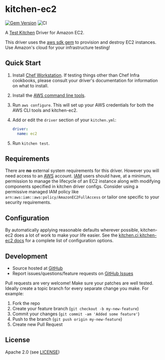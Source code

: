 # kitchen-ec2

[![Gem Version](https://badge.fury.io/rb/kitchen-ec2.svg)](https://badge.fury.io/rb/kitchen-ec2)
![CI](https://github.com/test-kitchen/kitchen-ec2/workflows/CI/badge.svg?branch=master)

A [Test Kitchen][kitchenci] Driver for Amazon EC2.

This driver uses the [aws sdk gem][aws_sdk_gem] to provision and destroy EC2
instances. Use Amazon's cloud for your infrastructure testing!

## Quick Start

1. Install [Chef Workstation](https://downloads.chef.io/products/workstation). If testing things other than Chef Infra cookbooks, please consult your driver's documentation for information on what to install.
2. Install the [AWS command line tools](https://docs.aws.amazon.com/cli/latest/userguide/installing.html).
3. Run `aws configure`. This will set up your AWS credentials for both the AWS CLI tools and kitchen-ec2.
4. Add or edit the `driver` section of your `kitchen.yml`:

   ```yaml
   driver:
     name: ec2
   ```

5. Run `kitchen test`.

## Requirements

There are **no** external system requirements for this driver. However you
will need access to an [AWS][aws_site] account. [IAM][iam_site] users should have, at a minimum, permission to manage the lifecycle of an EC2 instance along with modifying components specified in kitchen driver configs.  Consider using a permissive managed IAM policy like ``arn:aws:iam::aws:policy/AmazonEC2FullAccess`` or tailor one specific to your security requirements.

## Configuration

By automatically applying reasonable defaults wherever possible, kitchen-ec2 does a lot of work to make your life easier.
See the [kitchen.ci kitchen-ec2 docs](https://kitchen.ci/docs/drivers/aws/) for a complete list of configuration options.

## Development

* Source hosted at [GitHub][repo]
* Report issues/questions/feature requests on [GitHub Issues][issues]

Pull requests are very welcome! Make sure your patches are well tested.
Ideally create a topic branch for every separate change you make. For
example:

1. Fork the repo
2. Create your feature branch (`git checkout -b my-new-feature`)
3. Commit your changes (`git commit -am 'Added some feature'`)
4. Push to the branch (`git push origin my-new-feature`)
5. Create new Pull Request

## License

Apache 2.0 (see [LICENSE][license])


[issues]:           https://github.com/test-kitchen/kitchen-ec2/issues
[license]:          https://github.com/test-kitchen/kitchen-ec2/blob/master/LICENSE
[repo]:             https://github.com/test-kitchen/kitchen-ec2
[aws_site]:         http://aws.amazon.com/
[iam_site]:         http://aws.amazon.com/iam
[aws_sdk_gem]:      https://docs.aws.amazon.com/sdkforruby/api/index.html
[kitchenci]:        https://kitchen.ci/
